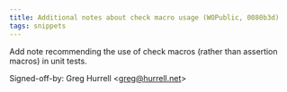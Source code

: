 ```yaml
---
title: Additional notes about check macro usage (WOPublic, 0080b3d)
tags: snippets
---
```


Add note recommending the use of check macros (rather than assertion macros) in unit tests.

Signed-off-by: Greg Hurrell &lt;greg@hurrell.net&gt;
